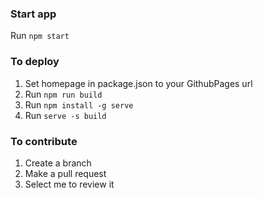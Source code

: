 ### Start app

Run `npm start`

### To deploy

1. Set homepage in package.json to your GithubPages url
2. Run `npm run build`
3. Run `npm install -g serve`
4. Run `serve -s build`

### To contribute

1. Create a branch
2. Make a pull request
3. Select me to review it
